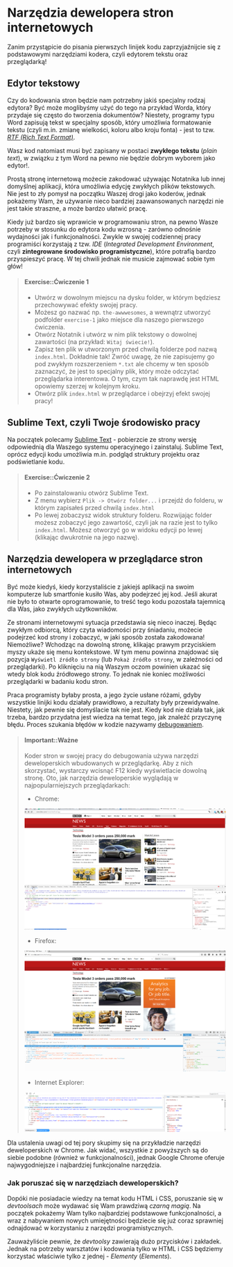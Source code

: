# Narzędzia dewelopera stron internetowych

Zanim przystąpicie do pisania pierwszych linijek kodu zaprzyjaźnijcie się z podstawowymi narzędziami kodera, czyli edytorem tekstu oraz przeglądarką!

## Edytor tekstowy

Czy do kodowania stron będzie nam potrzebny jakiś specjalny rodzaj edytora? Być może moglibyśmy użyć do tego na przykład Worda, który przydaje się często do tworzenia dokumentów? Niestety, programy typu Word zapisują tekst w specjalny sposób, który umożliwia formatowanie tekstu (czyli m.in. zmianę wielkości, koloru albo kroju fonta) - jest to tzw. *[RTF (Rich Text Format)](https://pl.wikipedia.org/wiki/Rich_Text_Format)*.

Wasz kod natomiast musi być zapisany w postaci **zwykłego tekstu** (*plain text*), w związku z tym Word na pewno nie będzie dobrym wyborem jako edytor!.

Prostą stronę internetową możecie zakodować używając Notatnika lub innej domyślnej aplikacji, która umożliwia edycję zwykłych plików tekstowych. Nie jest to zły pomysł na początku Waszej drogi jako koderów, jednak pokażemy Wam, że używanie nieco bardziej zaawansowanych narzędzi nie jest takie straszne, a może bardzo ułatwić pracę.

Kiedy już bardzo się wprawicie w programowaniu stron, na pewno Wasze potrzeby w stosunku do edytora kodu wzrosną - zarówno odnośnie wydajności jak i funkcjonalności. Zwykle w swojej codziennej pracy programiści korzystają z tzw. *IDE* (*Integrated Development Environment*, czyli **zintegrowane środowisko programistyczne**), które potrafią bardzo przyspieszyć pracę. W tej chwili jednak nie musicie zajmować sobie tym głów!

> #### Exercise::Ćwiczenie 1
>
>- Utwórz w dowolnym miejscu na dysku folder, w którym będziesz przechowywać efekty swojej pracy. 
>- Możesz go nazwać np. `the-awwwesomes`, a wewnątrz utworzyć podfolder `exercise-1` jako miejsce dla naszego pierwszego ćwiczenia.
>- Otwórz Notatnik i utwórz w nim plik tekstowy o dowolnej zawartości (na przykład: `Witaj świecie!`).
>- Zapisz ten plik w utworzonym przed chwilą folderze pod nazwą `index.html`. Dokładnie tak! Zwróć uwagę, że nie zapisujemy go pod zwykłym rozszerzeniem `*.txt` ale chcemy w ten sposób zaznaczyć, że jest to specjalny plik, który może odczytać przeglądarka interentowa. O tym, czym tak naprawdę jest HTML opowiemy szerzej w kolejnym kroku.
>- Otwórz plik `index.html` w przeglądarce i obejrzyj efekt swojej pracy!

## Sublime Text, czyli Twoje środowisko pracy

Na początek polecamy [Sublime Text](https://www.sublimetext.com/3) - pobierzcie ze strony wersję odpowiednią dla Waszego systemu operacyjnego i zainstaluj. Sublime Text, oprócz edycji kodu umożliwia m.in. podgląd struktury projektu oraz podświetlanie kodu. 

> #### Exercise::Ćwiczenie 2
>
>- Po zainstalowaniu otwórz Sublime Text.
>- Z menu wybierz `Plik -> Otwórz folder...` i przejdź do folderu, w którym zapisałeś przed chwilą `index.html`
>- Po lewej zobaczysz widok struktury folderu. Rozwijając folder możesz zobaczyć jego zawartość, czyli jak na razie jest to tylko `index.html`. Możesz otworzyć go w widoku edycji po lewej (klikając dwukrotnie na jego nazwę).

## Narzędzia dewelopera w przeglądarce stron internetowych

Być może kiedyś, kiedy korzystaliście z jakiejś aplikacji na swoim komputerze lub smartfonie kusiło Was, aby podejrzeć jej kod. Jeśli akurat nie było to otwarte oprogramowanie, to treść tego kodu pozostała tajemnicą dla Was, jako zwykłych użytkowników.

Ze stronami internetowymi sytuacja przedstawia się nieco inaczej. Będąc zwykłym odbiorcą, który czyta wiadomości przy śniadaniu, możecie podejrzeć kod strony i zobaczyć, w jaki sposób została zakodowana! Niemożliwe? Wchodząc na dowolną stronę, klikając prawym przyciskiem myszy ukaże się menu kontekstowe. W tym menu powinna znajdować się pozycja `Wyświetl źródło strony` (lub `Pokaż źródło strony`, w zależności od przeglądarki). Po kliknięciu na nią Waszym oczom powinien ukazać się wtedy blok kodu źródłowego strony. To jednak nie koniec możliwości przeglądarki w badaniu kodu stron.

Praca programisty byłaby prosta, a jego życie usłane różami, gdyby wszystkie linijki kodu działały prawidłowo, a rezultaty były przewidywalne. Niestety, jak pewnie się domyślacie tak nie jest. Kiedy kod nie działa tak, jak trzeba, bardzo przydatna jest wiedza na temat tego, jak znaleźć przyczynę błędu. Proces szukania błędów w kodzie nazywamy [debugowaniem](https://pl.wikipedia.org/wiki/Debugowanie).

> #### Important::Ważne
>
>Koder stron w swojej pracy do debugowania używa narzędzi deweloperskich wbudowanych w przeglądarkę. Aby z nich skorzystać, wystarczy wcisnąć F12 kiedy wyświetlacie dowolną stronę. Oto, jak narzędzia deweloperskie wyglądają w najpopularniejszych przeglądarkach:
>
>- Chrome:
>
>![Narzędzia dewelopera Chrome](/images/chrome-devtools.png "Narzędzia dewelopera Chrome")
>
>- Firefox:
>
>![Narzędzia dewelopera Firefox](/images/ff-devtools.png "Narzędzia dewelopera Firefox")
>
>- Internet Explorer:
>
>![Narzędzia dewelopera Internet Explorer](/images/ie-devtools.png "Narzędzia dewelopera Internet Explorer")

Dla ustalenia uwagi od tej pory skupimy się na przykładzie narzędzi deweloperskich w Chrome. Jak widać, wszystkie z powyższych są do siebie podobne (również w funkcjonalności), jednak Google Chrome oferuje najwygodniejsze i najbardziej funkcjonalne narzędzia.

### Jak poruszać się w narzędziach deweloperskich?

Dopóki nie posiadacie wiedzy na temat kodu HTML i CSS, poruszanie się w *devtoolsach* może wydawać się Wam prawdziwą *czarną magią*. Na początek pokażemy Wam tylko najbardziej podstawowe funkcjonalności, a wraz z nabywaniem nowych umiejętności będziecie się już coraz sprawniej odnajdować w korzystaniu z narzędzi programistycznych.

Zauważyliście pewnie, że *devtoolsy* zawierają dużo przycisków i zakładek. Jednak na potrzeby warsztatów i kodowania tylko w HTML i CSS będziemy korzystać właściwie tylko z jednej - *Elementy* (*Elements*).